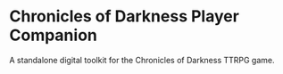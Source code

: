 # Chronicles of Darkness Player Companion
A standalone digital toolkit for the Chronicles of Darkness TTRPG game.